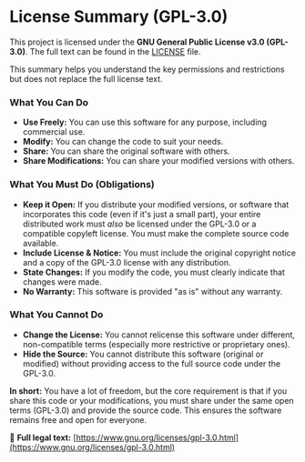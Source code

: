 # License Summary (GPL-3.0)

This project is licensed under the **GNU General Public License v3.0 (GPL-3.0)**. The full text can be found in the [LICENSE](LICENSE) file.

This summary helps you understand the key permissions and restrictions but does not replace the full license text.

### What You Can Do

* **Use Freely:** You can use this software for any purpose, including commercial use.
* **Modify:** You can change the code to suit your needs.
* **Share:** You can share the original software with others.
* **Share Modifications:** You can share your modified versions with others.

### What You Must Do (Obligations)

* **Keep it Open:** If you distribute your modified versions, or software that incorporates this code (even if it's just a small part), your entire distributed work must *also* be licensed under the GPL-3.0 or a compatible copyleft license. You must make the complete source code available.
* **Include License & Notice:** You must include the original copyright notice and a copy of the GPL-3.0 license with any distribution.
* **State Changes:** If you modify the code, you must clearly indicate that changes were made.
* **No Warranty:** This software is provided "as is" without any warranty.

### What You Cannot Do

* **Change the License:** You cannot relicense this software under different, non-compatible terms (especially more restrictive or proprietary ones).
* **Hide the Source:** You cannot distribute this software (original or modified) without providing access to the full source code under the GPL-3.0.

**In short:** You have a lot of freedom, but the core requirement is that if you share this code or your modifications, you must share under the same open terms (GPL-3.0) and provide the source code. This ensures the software remains free and open for everyone.

🔗 **Full legal text:** [https://www.gnu.org/licenses/gpl-3.0.html](https://www.gnu.org/licenses/gpl-3.0.html)